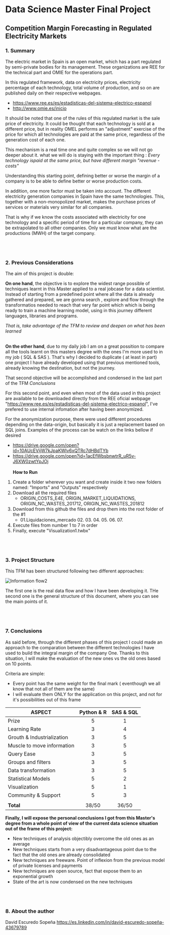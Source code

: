 # Data Science Master Final Project
## Competition Margin Forecasting in Regulated Electricity Markets

### 1. Summary
The electric market in Spain is an open market, which has a part regulated by semi-private bodies for its management. These organizations are REE for the technical part and OMIE for the operations part.

In this regulated framework, data on electricity prices, electricity percentage of each technology, total volume of production, and so on are published daily on their respective webpages.

- https://www.ree.es/es/estadisticas-del-sistema-electrico-espanol
- http://www.omie.es/inicio

It should be noted that one of the rules of this regulated market is the sale price of electricity.
It could be thought that each technology is sold at a different price, but in reality OMEL performs an "adjustment" exercise of the price for which all technologies are paid at the same price, regardless of the generation cost of each one.

This mechanism is a real time one and quite complex so we will not go deeper about it. what we will do is staying with the important thing : *Every technology ispaid at the same price, but have different margin "revenue - costs"*

Understanding this starting point, defining better or worse the margin of a company is to be able to define better or worse production costs.

In addition, one more factor must be taken into account. The different electricity generation companies in Spain have the same technologies. This, together with a non-monopolized market, makes the purchase prices of services or materials very similar for all companies.

That is why if we know the costs associated with electricity for one technology and a specific period of time for a particular company, they can be extrapolated to all other companies.
Only we must know what are the productions (MWH) of the target company.
 <br/><br/>
 <br/><br/>
### 2. Previous Considerations

The aim of this project is double:

**On one hand**, the objective is to explore the widest range possible of techniques learnt in this Master applied to a real jobcase for a data scientist.
Instead of starting from a predefined point where all the data is already gathered and prepared, we are gonna search , explore and flow through the transformatios needed to reach that very far point which which is being ready to train a machine learning model, using in this journey different languages, libraries and programs.

*That is, take advantage of the TFM to review and deepen on what has been learned*
 <br/><br/>

**On the other hand**, due to my daily job I am on a great possition to compare all the tools learnt on this masters degree with 
the ones I'm more used to in my job ( SQL & SAS ).
That's why I decided to duplicate ( at least in part) one project I have already developed using that previous mentioned tools, already knowing the destination, but not the journey.

That second objective will be accomplished and condensed in the last part of the TFM *Conclusions*



For this second point, and even when most of the data used in this project are available to be downloaded directly from the REE oficial webpage  "https://www.ree.es/es/estadisticas-del-sistema-electrico-espanol", I've prefered to use internal infomation after having been anonymized.

For the anonymization purpose, there were used different procedures depending on the data-origin, but basically it is just a replacement based on SQL joins.
Examples of the process can be watch on the links bellow if desired

- https://drive.google.com/open?id=10AUcEVijW7kJpaKWIv6xQTRc7dHBdTYb
- https://drive.google.com/open?id=1acEfWbsbnwtrR_uR5v-J6XW0zwtYpJOj
<br/><br/>
**How to Run**

1. Create a folder wherever you want and create inside it two new folders named: "Imports" and "Outputs" respectively
2. Download all the required files
   * ORIGIN_COSTS_E4E, ORIGIN_MARKET_LIQUIDATIONS, ORIGIN_NC_WASTES_201712, ORIGIN_NC_WASTES_201812
3. Download from this github the files and drop them into the root folder of the #1
   * 01.Liquidaciones_mercado 02. 03. 04. 05. 06. 07. 
4. Execute files from number 1 to 7 in order 
5. Finally, execute "Visualization1.twbx" 
 <br/><br/>
 <br/><br/>
### 3. Project Structure
This TFM has been structured following two different approaches:

![Information flow2](https://user-images.githubusercontent.com/46086706/58645501-c719ad00-8303-11e9-8b8d-eace8c3a5ea6.jpg)


The first one is the real data flow and how I have been developing it.
THe second one is the general structure of this document, where you can see the main points of it.
 <br/><br/>
 <br/><br/>
### 7. Conclusions

As said before, through the different phases of this project I could made an approach to the comparation between the different technologies I have used to build the integral margin of the company One.
Thanks to this situation, I will make the evaluation of the new ones vs the old ones based on 10 points.

Criteria are simple: 
- Every point has the same weight for the final mark ( eventhough we all know that not all of them are the same)
- I will evaluate them ONLY for the application on this project, and not for it's possibilities out of this frame



<center>

| ASPECT                      |      Python & R      |      SAS & SQL       |
|-----------------------------|:--------------------:|:--------------------:|
| Prize                       |         5            |           1          |
| Learning Rate               |         3            |           4          |
| Grouth & Industrialization  |         3            |           5          |
| Muscle to move information  |         3            |           5          |
| Query Ease                  |         3            |           5          |
| Groups and filters          |         3            |           5          |
| Data transformation         |         3            |           5          |
| Statistical Models          |         5            |           2          |
| Visualization               |         5            |           1          |
| Community & Support         |         5            |           3          |
|                             |                      |                      |
| **Total**                   |       38/50          |         36/50        |

</center>



**Finally, I will expose the personal conclusions I got from this Master's degree from a whole point of view of the current data science situation out of the frame of this project:**

- New techniques of analysis objectibly overcome the old ones as an average
- New techniques starts from a very disadvantageous point due to the fact that the old ones are already consolidated
- New techniques are freeware. Point of inflexion from the previous model of private licenses and payments
- New techniques are open source, fact that expose them to an exponential growth
- State of the art is now condensed on the new techniques
 <br/><br/>
 <br/><br/>
### 8. About the author

David Escuredo Sopeña
https://es.linkedin.com/in/david-escuredo-sopeña-43679789
